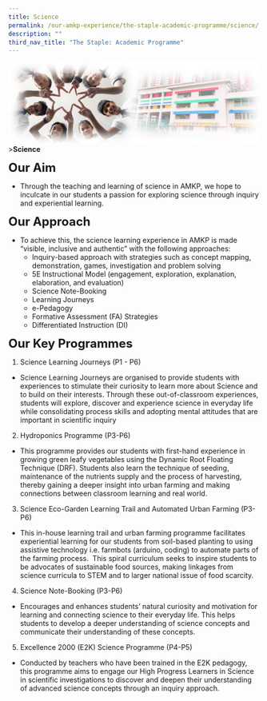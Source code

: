 ```yaml
---
title: Science
permalink: /our-amkp-experience/the-staple-academic-programme/science/
description: ""
third_nav_title: "The Staple: Academic Programme"
---
```

![Sub-banner](/images/sub%20banner.jpg)
&gt;**Science**


**<font size="5">Our Aim</font>**

* Through the teaching and learning of science in AMKP, we hope to inculcate in our students a passion for exploring science through inquiry and experiential learning.

**<font size="5">Our Approach</font>**

*   To achieve this, the science learning experience in AMKP is made “visible, inclusive and authentic” with the following approaches:
	* Inquiry-based approach with strategies such as concept mapping, demonstration, games, investigation and problem solving 
	* 5E Instructional Model (engagement, exploration, explanation, elaboration, and evaluation)
	* Science Note-Booking 
	* Learning Journeys 
	* e-Pedagogy 
	* Formative Assessment (FA) Strategies 
	* Differentiated Instruction (DI) 

**<font size="5">Our Key Programmes</font>**

1. Science Learning Journeys (P1 - P6)
* Science Learning Journeys are organised to provide students with experiences to stimulate their curiosity to learn more about Science and to build on their interests. Through these out-of-classroom experiences, students will explore, discover and experience science in everyday life while consolidating process skills and adopting mental attitudes that are important in scientific inquiry

2. Hydroponics Programme (P3-P6)
* This programme provides our students with first-hand experience in growing green leafy vegetables using the Dynamic Root Floating Technique (DRF). Students also learn the technique of seeding, maintenance of the nutrients supply and the process of harvesting, thereby gaining a deeper insight into urban farming and making connections between classroom learning and real world.

3. Science Eco-Garden Learning Trail and Automated Urban Farming (P3-P6) 
* This in-house learning trail and urban farming programme facilitates experiential learning for our students from soil-based planting to using assistive technology i.e. farmbots (arduino, coding) to automate parts of the farming process.&nbsp; This spiral curriculum seeks to inspire students to be advocates of sustainable food sources, making linkages from science curricula to STEM and to larger national issue of food scarcity.
4. Science Note-Booking (P3-P6)
* Encourages and enhances students’ natural curiosity and motivation for learning and connecting science to their everyday life. This helps students to develop a deeper understanding of science concepts and communicate their understanding of these concepts.
5. Excellence 2000 (E2K) Science Programme (P4-P5)
* Conducted by teachers who have been trained in the E2K pedagogy, this programme aims to engage our High Progress Learners in Science in scientific investigations to discover and deepen their understanding of advanced science concepts through an inquiry approach.
